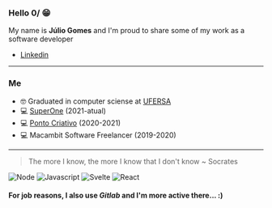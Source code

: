 ### Hello 0/ 😁
My name is **Júlio Gomes** and I'm proud to share some of my work as a software developer
- [Linkedin](https://www.linkedin.com/in/juliogsn/)

---

### Me
- 🤓 Graduated in computer sciense at [UFERSA](https://ufersa.edu.br/)
- 💻 [SuperOne](https://superone.com.br/) (2021-atual)
- 💻 [Ponto Criativo](https://pontocriativo.com.br/) (2020-2021)
- 💻 Macambit Software Freelancer (2019-2020)

---

> The more I know, the more I know that I don't know 
~ Socrates

![Node](https://img.shields.io/badge/Node.js-43853D?style=for-the-badge&logo=node.js&logoColor=white)
![Javascript](https://img.shields.io/badge/JavaScript-F7DF1E?style=for-the-badge&logo=javascript&logoColor=black)
![Svelte](https://img.shields.io/badge/Svelte-4A4A55?style=for-the-badge&logo=svelte&logoColor=FF3E00)
![React](https://img.shields.io/badge/React-20232A?style=for-the-badge&logo=react&logoColor=61DAFB)

#### For job reasons, I also use *Gitlab* and I'm more active there... :)
